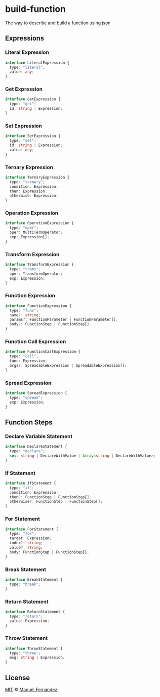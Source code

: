 # build-function

The way to describe and build a function using json

## Expressions

### Literal Expression

```typescript
interface LiteralExpression {
  type: "literal";
  value: any;
}
```

### Get Expression

```typescript
interface GetExpression {
  type: "get";
  id: string | Expression;
}
```

### Set Expression

```typescript
interface SetExpression {
  type: "set";
  id: string | Expression;
  value: any;
}
```

### Ternary Expression

```typescript
interface TernaryExpression {
  type: "ternary";
  condition: Expression;
  then: Expression;
  otherwise: Expression;
}
```

### Operation Expression

```typescript
interface OperationExpression {
  type: "oper";
  oper: MultiTermOperator;
  exp: Expression[];
}
```

### Transform Expression

```typescript
interface TransformExpression {
  type: "trans";
  oper: TransformOperator;
  exp: Expression;
}
```

### Function Expression

```typescript
interface FunctionExpression {
  type: "func";
  name?: string;
  params?: FunctionParameter | FunctionParameter[];
  body?: FunctionStep | FunctionStep[];
}
```

### Function Call Expression

```typescript
interface FunctionCallExpression {
  type: "call";
  func: Expression;
  args?: SpreadableExpression | SpreadableExpression[];
}
```

### Spread Expression

```typescript
interface SpreadExpression {
  type: "spread";
  exp: Expression;
}
```

## Function Steps

### Declare Variable Statement

```typescript
interface DeclareStatement {
  type: "declare";
  set: string | DeclareWithValue | Array<string | DeclareWithValue>;
}
```

### If Statement

```typescript
interface IfStatement {
  type: "if";
  condition: Expression;
  then?: FunctionStep | FunctionStep[];
  otherwise?: FunctionStep | FunctionStep[];
}
```

### For Statement

```typescript
interface ForStatement {
  type: "for";
  target: Expression;
  index?: string;
  value?: string;
  body: FunctionStep | FunctionStep[];
}
```

### Break Statement

```typescript
interface BreakStatement {
  type: "break";
}
```

### Return Statement

```typescript
interface ReturnStatement {
  type: "return";
  value: Expression;
}
```

### Throw Statement

```typescript
interface ThrowStatement {
  type: "throw";
  msg: string | Expression;
}
```

## License

[MIT](LICENCE) &copy; [Manuel Fernández](https://github.com/manferlo81)
